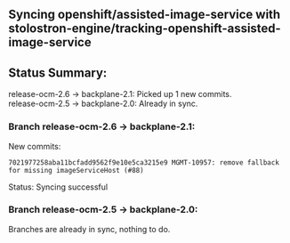 ## Syncing openshift/assisted-image-service with stolostron-engine/tracking-openshift-assisted-image-service

## Status Summary:

release-ocm-2.6 -> backplane-2.1: Picked up 1 new commits.  
release-ocm-2.5 -> backplane-2.0: Already in sync.  

### Branch release-ocm-2.6 -> backplane-2.1:

New commits:

```
7021977258aba11bcfadd9562f9e10e5ca3215e9 MGMT-10957: remove fallback for missing imageServiceHost (#88)
```

Status: Syncing successful

### Branch release-ocm-2.5 -> backplane-2.0:

Branches are already in sync, nothing to do.
